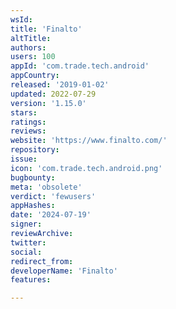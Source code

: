 ```yaml
---
wsId: 
title: 'Finalto'
altTitle: 
authors: 
users: 100
appId: 'com.trade.tech.android'
appCountry: 
released: '2019-01-02'
updated: 2022-07-29
version: '1.15.0'
stars: 
ratings: 
reviews: 
website: 'https://www.finalto.com/'
repository: 
issue: 
icon: 'com.trade.tech.android.png'
bugbounty: 
meta: 'obsolete'
verdict: 'fewusers'
appHashes: 
date: '2024-07-19'
signer: 
reviewArchive: 
twitter: 
social: 
redirect_from: 
developerName: 'Finalto'
features: 

---
```


